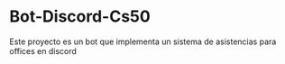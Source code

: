 # Bot-Discord-Cs50
Este proyecto es un bot que implementa un sistema de asistencias para offices en discord

